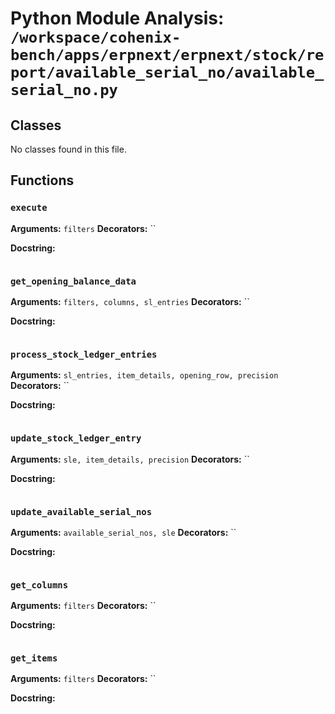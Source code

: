 # Python Module Analysis: `/workspace/cohenix-bench/apps/erpnext/erpnext/stock/report/available_serial_no/available_serial_no.py`

## Classes

No classes found in this file.


## Functions

### `execute`
**Arguments:** `filters`
**Decorators:** ``

**Docstring:**
```

```
### `get_opening_balance_data`
**Arguments:** `filters, columns, sl_entries`
**Decorators:** ``

**Docstring:**
```

```
### `process_stock_ledger_entries`
**Arguments:** `sl_entries, item_details, opening_row, precision`
**Decorators:** ``

**Docstring:**
```

```
### `update_stock_ledger_entry`
**Arguments:** `sle, item_details, precision`
**Decorators:** ``

**Docstring:**
```

```
### `update_available_serial_nos`
**Arguments:** `available_serial_nos, sle`
**Decorators:** ``

**Docstring:**
```

```
### `get_columns`
**Arguments:** `filters`
**Decorators:** ``

**Docstring:**
```

```
### `get_items`
**Arguments:** `filters`
**Decorators:** ``

**Docstring:**
```

```

